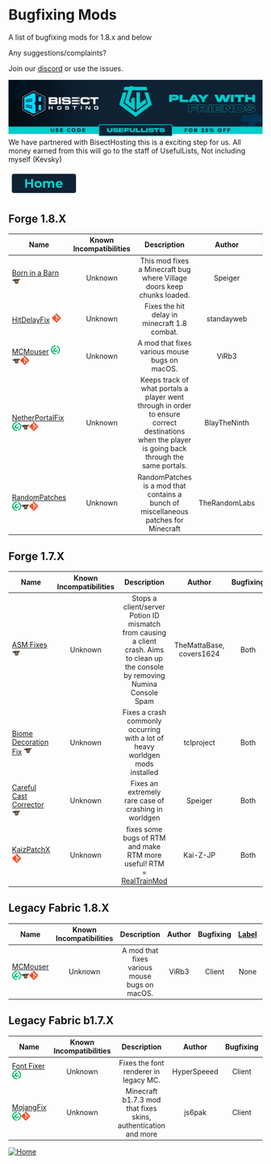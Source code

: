 # Bugfixing Mods

A list of bugfixing mods for 1.8.x and below

Any suggestions/complaints?

Join our [discord](https://discord.gg/8nzHYhVUQS) or use the issues.

[![Bisect Hosting Image](/images/promo.png)](https://bisecthosting.com/UsefulLists)
We have partnered with BisectHosting this is a exciting step for us. All money earned from this will go to the staff of UsefulLists, Not including myself (Kevsky)

[![Home](/images/button_small/home.png)](/README.md)

## Forge 1.8.X

| Name | Known Incompatibilities | Description | Author | Bugfixing | [Label](/README.md#labels) | License |
| --- | :---: | :---: | :---: | :---: | :---: | :---: |
| [Born in a Barn](https://www.curseforge.com/minecraft/mc-mods/born-in-a-barn) [![CurseForge Logo](/images/platform_icons/CurseForge.png)](https://www.curseforge.com/minecraft/mc-mods/born-in-a-barn) | Unknown | This mod fixes a Minecraft bug where Village doors keep chunks loaded. | Speiger | Server | None | [All Rights Reserved](/licenses/Licenses.md#all-rights-reserved)
| [HitDelayFix](https://github.com/ghast/HitDelayFixMod) [![Github Logo](/images/platform_icons/Github.png)](https://github.com/ghast/HitDelayFixMod) | Unknown | Fixes the hit delay in minecraft 1.8 combat. | standayweb | Client | None | [MIT](/licenses/Licenses.md#mit)
| [MCMouser](https://modrinth.com/mod/mcmouser) [![Modrinth Logo](/images/platform_icons/Modrinth.png)](https://modrinth.com/mod/mcmouser)[![CurseForge Logo](/images/platform_icons/CurseForge.png)](https://www.curseforge.com/minecraft/mc-mods/mcmouser)[![Github Logo](/images/platform_icons/Github.png)](https://github.com/MinecraftMachina/McMouser) | Unknown |  A mod that fixes various mouse bugs on macOS. | ViRb3 | Client | None | [All Rights Reserved](/licenses/Licenses.md#all-rights-reserved)
| [NetherPortalFix](https://modrinth.com/mod/netherportalfix) [![Modrinth Logo](/images/platform_icons/Modrinth.png)](https://modrinth.com/mod/netherportalfix)[![CurseForge Logo](/images/platform_icons/CurseForge.png)](https://www.curseforge.com/minecraft/mc-mods/netherportalfix)[![Github Logo](/images/platform_icons/Github.png)](https://github.com/TwelveIterationMods/NetherPortalFix)| Unknown | Keeps track of what portals a player went through in order to ensure correct destinations when the player is going back through the same portals. | BlayTheNinth | Server | None | [All Rights Reserved](/licenses/Licenses.md#all-rights-reserved)
| [RandomPatches](https://modrinth.com/mod/randompatches) [![Modrinth Logo](/images/platform_icons/Modrinth.png)](https://modrinth.com/mod/randompatches)[![CurseForge Logo](/images/platform_icons/CurseForge.png)](https://www.curseforge.com/minecraft/mc-mods/randompatches-forge)[![Github Logo](/images/platform_icons/Github.png)](https://github.com/TheRandomLabs/RandomPatches) | Unknown | RandomPatches is a mod that contains a bunch of miscellaneous patches for Minecraft | TheRandomLabs | Both | None | [MIT](/licenses/Licenses.md#mit) 

## Forge 1.7.X

| Name | Known Incompatibilities | Description | Author | Bugfixing | [Label](/README.md#labels) | License |
| --- | :---: | :---: | :---: | :---: | :---: | :---: |
| [ASM Fixes](https://www.curseforge.com/minecraft/mc-mods/asm-fixes-j-a-f-m) [![CurseForge Logo](/images/platform_icons/CurseForge.png)](https://www.curseforge.com/minecraft/mc-mods/asm-fixes-j-a-f-m) | Unknown | Stops a client/server Potion ID mismatch from causing a client crash. Aims to clean up the console by removing Numina Console Spam | TheMattaBase, covers1624 | Both | None | [MIT](/licenses/Licenses.md#mit)
| [Biome Decoration Fix](https://www.curseforge.com/minecraft/mc-mods/biome-decoration-fix) [![CurseForge Logo](/images/platform_icons/CurseForge.png)](https://www.curseforge.com/minecraft/mc-mods/biome-decoration-fix) | Unknown | Fixes a crash commonly occurring with a lot of heavy worldgen mods installed | tclproject | Both | None | [MIT](/licenses/Licenses.md#mit)
| [Careful Cast Corrector](https://www.curseforge.com/minecraft/mc-mods/careful-cast-corrector-ccc) [![CurseForge Logo](/images/platform_icons/CurseForge.png)](https://www.curseforge.com/minecraft/mc-mods/careful-cast-corrector-ccc) | Unknown | Fixes an extremely rare case of crashing in worldgen | Speiger | Both | None | [All Rights Reserved](/licenses/Licenses.md#all-rights-reserved)
| [KaizPatchX](https://github.com/Kai-Z-JP/KaizPatchX) [![Github Logo](/images/platform_icons/Github.png)](https://github.com/Kai-Z-JP/KaizPatchX) | Unknown | fixes some bugs of RTM and make RTM more useful! RTM = [RealTrainMod](https://www.curseforge.com/minecraft/mc-mods/realtrainmod) | Kai-Z-JP | Both | None | [LGPL-3.0](/licenses/Licenses.md#lgpl-30)

## Legacy Fabric 1.8.X

| Name | Known Incompatibilities | Description | Author | Bugfixing | [Label](/README.md#labels) | License |
| --- | :---: | :---: | :---: | :---: | :---: | :---: |
| [MCMouser](https://modrinth.com/mod/mcmouser) [![Modrinth Logo](/images/platform_icons/Modrinth.png)](https://modrinth.com/mod/mcmouser)[![CurseForge Logo](/images/platform_icons/CurseForge.png)](https://www.curseforge.com/minecraft/mc-mods/mcmouser)[![Github Logo](/images/platform_icons/Github.png)](https://github.com/MinecraftMachina/McMouser) | Unknown |  A mod that fixes various mouse bugs on macOS. | ViRb3 | Client | None | [All Rights Reserved](/licenses/Licenses.md#all-rights-reserved)

## Legacy Fabric b1.7.X

| Name | Known Incompatibilities | Description | Author | Bugfixing | [Label](/README.md#labels) | License |
| --- | :---: | :---: | :---: | :---: | :---: | :---: |
| [Font Fixer](https://modrinth.com/mod/font-fixer) [![Modrinth Logo](/images/platform_icons/Modrinth.png)](https://modrinth.com/mod/font-fixer) | Unknown | Fixes the font renderer in legacy MC. | HyperSpeeed | Client | None | [MIT](/licenses/Licenses.md#mit)
| [MojangFix](https://modrinth.com/mod/mojangfix) [![Modrinth Logo](/images/platform_icons/Modrinth.png)](https://modrinth.com/mod/mojangfix)[![Github Logo](/images/platform_icons/Github.png)](https://github.com/js6pak/mojangfix) | Unknown | Minecraft b1.7.3 mod that fixes skins, authentication and more | js6pak | Client | None | [LGPL-3.0](/licenses/Licenses.md#lgpl-30)

[![Home](https://i.imgur.com/zGuelkW.png)](/README.md)
